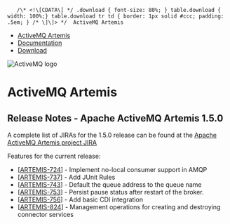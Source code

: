        /\* <!\[CDATA\[ */ .download { font-size: 80%; } table.download { width: 100%;} table.download tr td { border: 1px solid #ccc; padding: .5em; } /* \]\]> */  ActiveMQ Artemis

*   [ActiveMQ Artemis](index.html)
*   [Documentation](docs.md)
*   [Download](OverviewOverview/Overview/download.md)

![ActiveMQ logo](/images/activemq-logo.png)

ActiveMQ Artemis
================

Release Notes - Apache ActiveMQ Artemis 1.5.0
---------------------------------------------

A complete list of JIRAs for the 1.5.0 release can be found at the [Apache ActiveMQ Artemis project JIRA](https://issues.apache.org/jira/secure/ReleaseNote.jspa?projectId=12315920&version=12338118")

Features for the current release:

*   \[[ARTEMIS-724](https://issues.apache.org/jira/browse/ARTEMIS-724)\] \- Implement no-local consumer support in AMQP
*   \[[ARTEMIS-737](https://issues.apache.org/jira/browse/ARTEMIS-737)\] \- Add JUnit Rules
*   \[[ARTEMIS-743](https://issues.apache.org/jira/browse/ARTEMIS-743)\] \- Default the queue address to the queue name
*   \[[ARTEMIS-753](https://issues.apache.org/jira/browse/ARTEMIS-753)\] \- Persist pause status after restart of the broker.
*   \[[ARTEMIS-756](https://issues.apache.org/jira/browse/ARTEMIS-756)\] \- Add basic CDI integration
*   \[[ARTEMIS-824](https://issues.apache.org/jira/browse/ARTEMIS-824)\] \- Management operations for creating and destroying connector services